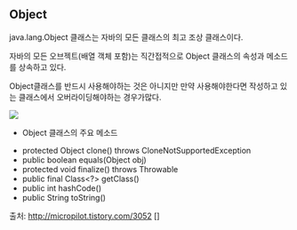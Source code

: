 ## Object

java.lang.Object 클래스는
자바의 모든 클래스의 최고 조상 클래스이다.

자바의 모든 오브젝트(배열 객체 포함)는 직간접적으로 Object 클래스의 속성과 메소드를 상속하고 있다.

Object클래스를 반드시 사용해야하는 것은 아니지만
만약 사용해야한다면 작성하고 있는 클래스에서 오버라이딩해야하는 경우가많다.

![](http://cfile4.uf.tistory.com/image/247E3A405850DEBD0A6E5C)


- Object 클래스의 주요 메소드
 + protected Object clone() throws CloneNotSupportedException
 + public boolean equals(Object obj)
 + protected void finalize() throws Throwable
 + public final Class<?> getClass()
 + public int hashCode()
 + public String toString()


출처: http://micropilot.tistory.com/3052 []
